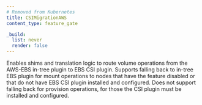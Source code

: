 ```yaml
---
# Removed from Kubernetes
title: CSIMigrationAWS
content_type: feature_gate

_build:
  list: never
  render: false
---
```

Enables shims and translation logic to route volume
operations from the AWS-EBS in-tree plugin to EBS CSI plugin. Supports
falling back to in-tree EBS plugin for mount operations to nodes that have
the feature disabled or that do not have EBS CSI plugin installed and
configured. Does not support falling back for provision operations, for those
the CSI plugin must be installed and configured.
